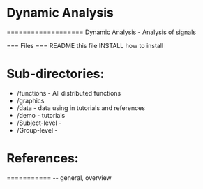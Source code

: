# Dynamic Analysis
===================
Dynamic Analysis - Analysis of signals
 

=== Files  ===
README		this file
INSTALL		how to install 



# Sub-directories:

 - /functions - All distributed functions 
 - /graphics
 - /data -   data using in tutorials and references
 - /demo -   tutorials
 - /Subject-level -
 - /Group-level   - 

# References:
===========
-- general, overview

